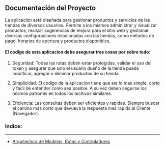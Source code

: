 ## Documentación del Proyecto

La aplicación está diseñada para gestionar productos y servicios de las tiendas de diversos usuarios. Permite a los mismos administrar y visualizar productos, realizar sugerencias de mejora para el sitio web y gestionar diversas configuraciones relacionadas con las tiendas, como métodos de pago, horarios de apertura y productos disponibles.

#### El codigo de esta aplicacion debe asegurar tres cosas por sobre todo:

1. Seguridad: Todas las rutas deben estar protegidas, validar el uso del token y asegurar que solo el usuario dueño de la tienda pueda modificar, agregar o eliminar productos de su tienda.

2. Simplicidad: El codigo de la aplicacion tiene que ser lo mas simple, corto y facil de entender como sea posible. A su vez deben seguirse los mismos patrones en todos los archivos similares.

3. Eficiencia: Las consultas deben ser eficientes y rapidas. Siempre buscar el camino mas corto que devueva la respuesta mas rapida al Cliente (Navegador).

### Indice:

---

- [Arquitectura de Modelos, Rutas y Controladores](./md/modelosRutasYControladores.md)
